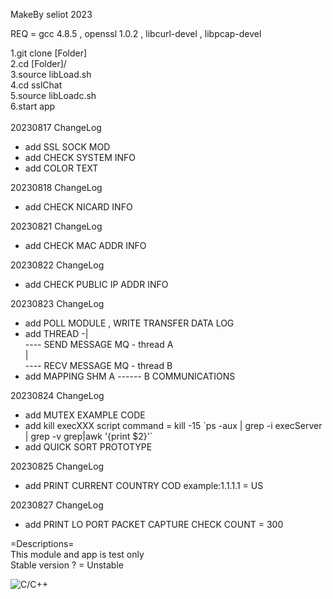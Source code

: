 MakeBy seliot 2023

REQ = gcc 4.8.5 , openssl 1.0.2 , libcurl-devel , libpcap-devel

1.git clone [Folder]<br/>
2.cd [Folder]/<br/>
3.source libLoad.sh<br/>
4.cd sslChat<br/>
5.source libLoadc.sh<br/>
6.start app<br/>
<br/>
20230817 ChangeLog
- add SSL SOCK MOD
- add CHECK SYSTEM INFO
- add COLOR TEXT

20230818 ChangeLog
- add CHECK NICARD INFO

20230821 ChangeLog
- add CHECK MAC ADDR INFO

20230822 ChangeLog
- add CHECK PUBLIC IP ADDR INFO

20230823 ChangeLog
- add POLL MODULE , WRITE TRANSFER DATA LOG
- add THREAD -|<br/>
---- SEND MESSAGE MQ - thread A<br/>
|<br/>
---- RECV MESSAGE MQ - thread B<br/>
- add MAPPING SHM A ------ B COMMUNICATIONS

20230824 ChangeLog
- add MUTEX EXAMPLE CODE
- add kill execXXX script command \=
kill -15 \`ps -aux | grep -i execServer | grep -v grep|awk '{print $2}'\`
- add QUICK SORT PROTOTYPE

20230825 ChangeLog
- add PRINT CURRENT COUNTRY COD example:1.1.1.1 \= US

20230827 ChangeLog
- add PRINT LO PORT PACKET CAPTURE CHECK COUNT = 300 

=Descriptions=<br/>
This module and app is test only<br/>
Stable version ? = Unstable

![C\/C++](https://w0.peakpx.com/wallpaper/451/1006/HD-wallpaper-c-plus-plus-metal-logo-grunge-programming-language-signs-blue-metal-background-c-plus-plus-creative-programming-language-c-plus-plus-logo.jpg)

